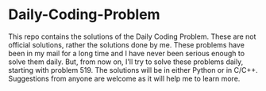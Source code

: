 # Daily-Coding-Problem

This repo contains the solutions of the Daily Coding Problem. These are not official solutions, rather the solutions done by me.
These problems have been in my mail for a long time and I have never been serious enough to solve them daily. But, from now on,
I'll try to solve these problems daily, starting with problem 519. The solutions will be in either Python or in C/C++.
Suggestions from anyone are welcome as it will help me to learn more.
